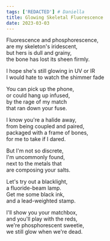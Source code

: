 ```yaml
---
tags: ['REDACTED'] # Daniella
title: Glowing Skeletal Fluorescence
date: 2023-03-03
---
```


Fluorescence and phosphorescence,  
are my skeleton's iridescent,  
but hers is dull and grainy,  
the bone has lost its sheen firmly.

I hope she's still glowing in UV or IR  
I would hate to watch the shimmer fade

You can pick up the phone,  
or could hang up infused,  
by the rage of my match  
that ran down your fuse.

I know you're a halide away,  
from being coupled and paired,  
packaged with a frame of bones,  
for me to take if I dared.

But I'm not so discrete,  
I'm uncommonly found,  
next to the metals that  
are composing your salts.

Let's try out a blacklight,  
a fluoride-beam lamp.  
Get me some black ink,  
and a lead-weighted stamp.

I'll show you your matchbox,  
and you'll play with the reds,  
we're phosphorescent sweetie,  
we still glow when we're dead.
